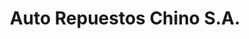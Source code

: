 ---
title: "Auto Repuestos Chino S.A."
url: /san-jose/auto-repuestos-chino-s-a/
shop: piezas de automóviles
---